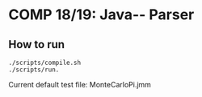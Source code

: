 # COMP 18/19: Java-- Parser

## How to run

```
./scripts/compile.sh
./scripts/run.
```
Current default test file: MonteCarloPi.jmm
